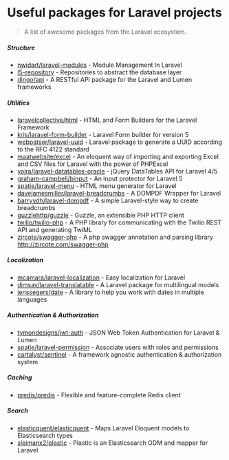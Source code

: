 # Useful packages for Laravel projects
> A list of awesome packages from the Laravel ecosystem.

##### Structure
* [nwidart/laravel-modules](https://github.com/nWidart/laravel-modules) - Module Management In Laravel
* [l5-repository](https://github.com/andersao/l5-repository) - Repositories to abstract the database layer
* [dingo/api](https://github.com/dingo/api) - A RESTful API package for the Laravel and Lumen frameworks

##### Utilities
* [laravelcollective/html](https://github.com/LaravelCollective/html) - HTML and Form Builders for the Laravel Framework
* [kris/laravel-form-builder](https://github.com/kristijanhusak/laravel-form-builder) - Laravel Form builder for version 5
* [webpatser/laravel-uuid](https://github.com/webpatser/laravel-uuid) - Laravel package to generate a UUID according to the RFC 4122 standard
* [maatwebsite/excel](https://github.com/Maatwebsite/Laravel-Excel) - An eloquent way of importing and exporting Excel and CSV files for Laravel with the power of PHPExcel
* [yajra/laravel-datatables-oracle](https://github.com/yajra/laravel-datatables) - jQuery DataTables API for Laravel 4/5
* [graham-campbell/binput](https://github.com/GrahamCampbell/Laravel-Binput) - An input protector for Laravel 5
* [spatie/laravel-menu](https://github.com/spatie/laravel-menu) - HTML menu generator for Laravel
* [davejamesmiller/laravel-breadcrumbs](https://github.com/davejamesmiller/laravel-breadcrumbs) - A DOMPDF Wrapper for Laravel
* [barryvdh/laravel-dompdf](https://github.com/barryvdh/laravel-dompdf) - A simple Laravel-style way to create breadcrumbs
* [guzzlehttp/guzzle](https://github.com/guzzle/guzzle) - Guzzle, an extensible PHP HTTP client
* [twilio/twilio-php](https://github.com/twilio/twilio-php) - A PHP library for communicating with the Twilio REST API and generating TwiML
* [zircote/swagger-php](https://github.com/zircote/swagger-php) - A php swagger annotation and parsing library http://zircote.com/swagger-php

##### Localization
* [mcamara/laravel-localization](https://github.com/mcamara/laravel-localization) - Easy localization for Laravel
* [dimsav/laravel-translatable](https://github.com/dimsav/laravel-translatable) - A Laravel package for multilingual models
* [jenssegers/date](https://github.com/jenssegers/date) - A library to help you work with dates in multiple languages

##### Authentication & Authorization
* [tymondesigns/jwt-auth](https://github.com/tymondesigns/jwt-auth) - JSON Web Token Authentication for Laravel & Lumen
* [spatie/laravel-permission](https://github.com/spatie/laravel-permission) - Associate users with roles and permissions
* [cartalyst/sentinel](https://github.com/cartalyst/sentinel) - A framework agnostic authentication & authorization system

##### Caching
* [predis/predis](https://github.com/nrk/predis) - Flexible and feature-complete Redis client

##### Search
* [elasticquent/elasticquent](https://github.com/elasticquent/Elasticquent) - Maps Laravel Eloquent models to Elasticsearch types
* [sleimanx2/plastic](https://github.com/sleimanx2/plastic) - Plastic is an Elasticsearch ODM and mapper for Laravel

